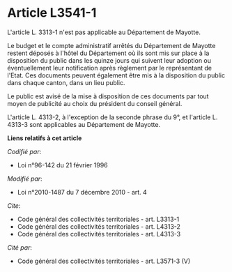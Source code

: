 # Article L3541-1

L'article L. 3313-1 n'est pas applicable au Département de Mayotte. 

Le budget et le compte administratif arrêtés du Département de Mayotte restent déposés à l'hôtel du Département où ils sont
mis sur place à la disposition du public dans les quinze jours qui suivent leur adoption ou éventuellement leur notification
après règlement par le représentant de l'Etat. Ces documents peuvent également être mis à la disposition du public dans
chaque canton, dans un lieu public. 

Le public est avisé de la mise à disposition de ces documents par tout moyen de publicité au choix du président du conseil
général.

L'article L. 4313-2, à l'exception de la seconde phrase du 9°, et l'article L. 4313-3 sont applicables au Département de
Mayotte.

**Liens relatifs à cet article**

_Codifié par_:

  - Loi n°96-142 du 21 février 1996

_Modifié par_:

  - Loi n°2010-1487 du 7 décembre 2010 - art. 4

_Cite_:

  - Code général des collectivités territoriales - art. L3313-1
  - Code général des collectivités territoriales - art. L4313-2
  - Code général des collectivités territoriales - art. L4313-3

_Cité par_:

  - Code général des collectivités territoriales - art. L3571-3 (V)
